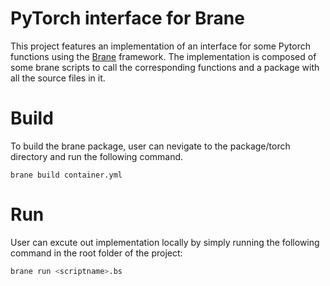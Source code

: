 # PyTorch interface for Brane
This project features an implementation of an interface for some Pytorch functions using the [Brane](https://github.com/epi-project/brane) framework. The implementation is composed of some brane scripts to call the corresponding functions and a package with all the source files in it.

# Build 
To build the brane package, user can nevigate to the package/torch directory and run the following command.
```
brane build container.yml
```

# Run
User can excute out implementation locally by simply running the following command in the root folder of the project:

```bash
brane run <scriptname>.bs
```

